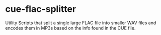 # cue-flac-splitter
Utility Scripts that split a single large FLAC file into smaller WAV files and encodes them in MP3s based on the info found in the CUE file.
